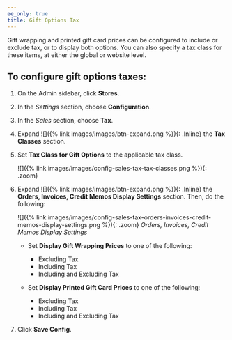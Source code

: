 ```yaml
---
ee_only: true
title: Gift Options Tax
---
```


Gift wrapping and printed gift card prices can be configured to include or exclude tax, or to display both options. You can also specify a tax class for these items, at either the global or website level.

## To configure gift options taxes:

1. On the Admin sidebar, click **Stores**.

1. In the _Settings_ section, choose **Configuration**.

1. In the _Sales_ section, choose **Tax**.

1. Expand ![]({% link images/images/btn-expand.png %}){: .Inline} the **Tax Classes** section.

1. Set **Tax Class for Gift Options** to the applicable tax class.

    ![]({% link images/images/config-sales-tax-tax-classes.png %}){: .zoom}

1. Expand ![]({% link images/images/btn-expand.png %}){: .Inline} the **Orders, Invoices, Credit Memos Display Settings** section. Then, do the following:

    ![]({% link images/images/config-sales-tax-orders-invoices-credit-memos-display-settings.png %}){: .zoom}
    _Orders, Invoices, Credit Memos Display Settings_

    - Set **Display Gift Wrapping Prices** to one of the following:

      - Excluding Tax
      - Including Tax
      - Including and Excluding Tax

    - Set **Display Printed Gift Card Prices** to one of the following:

      - Excluding Tax
      - Including Tax
      - Including and Excluding Tax

1. Click **Save Config**.
